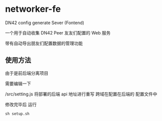 # networker-fe

DN42 config generate Sever (Fontend)

一个用于自动收集 DN42 Peer 友友们配置的 Web 服务

带有自动导出朋友们配置数据的管理功能

## 使用方法

由于是前后端分离项目

需要编辑一下

/src/setting.js 将部署的后端 api 地址进行重写 跨域在配置在后端的 配置文件中

修改完毕后 运行

```shell
sh setup.sh
```